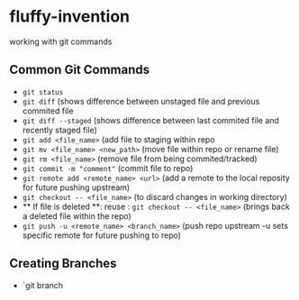 # fluffy-invention
working with git commands
## Common Git Commands
- ```git status```
- ```git diff``` (shows difference between unstaged file and previous commited file
- ```git diff --staged``` (shows difference between last commited file and recently staged file)
- ```git add <file_name>``` (add file to staging within repo
- ```git mv <file_name> <new_path>``` (move file within repo or rename file) 
- ```git rm <file_name>``` (remove file from being commited/tracked)
- ```git commit -m "comment"``` (commit file to repo)
- ```git remote add <remote_name> <url>``` (add a remote to the local reposity for future pushing upstream)
- ```git checkout -- <file_name>``` (to discard changes in working directory)
- ** If file is deleted **: reuse : ```git checkout -- <file_name>``` (brings back a deleted file within the repo)
- ```git push -u <remote_name> <branch_name>``` (push repo upstream -u sets specific remote for future pushing to repo)

## Creating Branches
- `git branch <branch-name>
